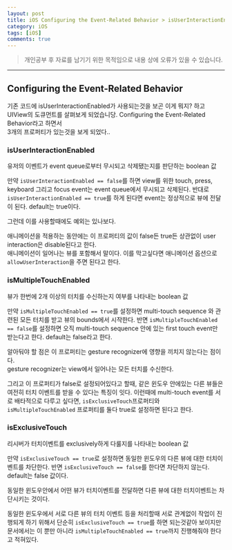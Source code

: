 ```yaml
---
layout: post
title: iOS Configuring the Event-Related Behavior > isUserInteractionEnabled, isMultipleTouchEnabled, isExclusiveTouch
category: iOS
tags: [iOS]
comments: true
---
```


> 개인공부 후 자료를 남기기 위한 목적임으로 내용 상에 오류가 있을 수 있습니다.    

<hr>

## Configuring the Event-Related Behavior

기존 코드에 isUserInteractionEnabled가 사용되는것을 보곤 이게 뭐지? 하고<br>
UIView의 도큐먼트를 살펴보게 되었습니당. Configuring the Event-Related Behavior라고 하면서<br>
3개의 프로퍼티가 있는것을 보게 되었다..



### isUserInteractionEnabled

유저의 이벤트가 event queue로부터 무시되고 삭제됐는지를 판단하는 boolean 값

만약 `isUserInteractionEnabled == false`를 하면 view를 위한 touch, press, keyboard 그리고 focus event는 event queue에서 무시되고 삭제된다. 반대로 `isUserInteractionEnabled == true`를 하게 된다면 event는 정상적으로 뷰에 전달이 된다. default는 true이다.

그런데 이를 사용할때에도 예외는 있나보다.

애니메이션을 적용하는 동안에는 이 프로퍼티의 값이 false든 true든 상관없이 user interaction은 disable된다고 한다.<br>
애니메이션이 일어나는 뷰를 포함해서 말이다. 이를 막고싶다면 애니메이션 옵션으로 `allowUserInteraction`을 주면 된다고 한다.



### isMultipleTouchEnabled

뷰가 한번에 2개 이상의 터치를 수신하는지 여부를 나타내는 boolean 값

만약 `isMultipleTouchEnabled == true`를 설정하면 multi-touch sequence 와 관련된 모든 터치를 받고 뷰의 bounds에서 시작한다. 반면 `isMultipleTouchEnabled == false`를 설정하면 오직 multi-touch sequence 안에 있는 first touch event만 받는다고 한다. default는 false라고 한다.

알아둬야 할 점은 이 프로퍼티는 gesture recognizer에 영향을 끼치지 않는다는 점이다. <br>
gesture recognizer는 view에서 일어나는 모든 터치를 수신한다.

그리고 이 프로퍼티가 false로 설정되어있다고 할때, 같은 윈도우 안에있는 다른 뷰들은 여전히 터치 이벤트를 받을 수 있다는 특징이 잇다. 이런때에 multi-touch event를 서로 배타적으로 다루고 싶다면, `isExclusiveTouch`프로퍼티와 `isMultipleTouchEnabled` 프로퍼티를 둘다 true로 설정하면 된다고 한다.




### isExclusiveTouch

리시버가 터치이벤트를 exclusively하게 다룰지를 나타내는 boolean 값

만약 `isExclusiveTouch == true`로 설정하면 동일한 윈도우의 다른 뷰에 대한 터치이벤트를 차단한다. 반면 `isExclusiveTouch == false`를 한다면 차단하지 않는다. default는 false 값이다.

동일한 윈도우안에서 어떤 뷰가 터치이벤트를 전달하면 다른 뷰에 대한 터치이벤트는 차단시키는 것이다.

동일한 윈도우에서 서로 다른 뷰의 터치 이벤트 등을 처리할때 서로 관계없이 작업이 진행되게 하기 위해서 단순히 `isExclusiveTouch == true`를 하면 되는것같아 보이지만 문서에서는 이 뿐만 아니라 `isMultipleTouchEnabled == true`까지 진행해줘야 한다고 적혀있다. 
